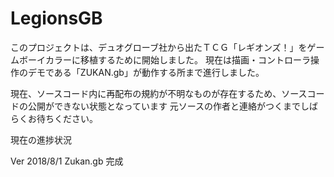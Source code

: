 # LegionsGB
このプロジェクトは、デュオグローブ社から出たＴＣＧ「レギオンズ！」をゲームボーイカラーに移植するために開始しました。
現在は描画・コントローラ操作のデモである「ZUKAN.gb」が動作する所まで進行しました。

現在、ソースコード内に再配布の規約が不明なものが存在するため、ソースコードの公開ができない状態となっています
元ソースの作者と連絡がつくまでしばらくお待ちください。

現在の進捗状況

Ver 2018/8/1  Zukan.gb 完成
